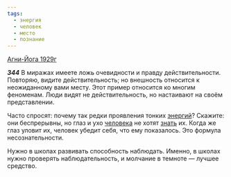 ```yaml
---
tags:
  - энергия
  - человек
  - место
  - познание
---
```


[Агни-Йога 1929г](https://127.0.0.1:4002/agni/1929)

___344___
В миражах имеете ложь очевидности и правду действительности. Повторяю, видите действительность; но внешность относится к неожиданному вами месту. Этот пример относится ко многим феноменам. Люди видят не действительность, но настаивают на своём представлении.   

Часто спросят: почему так редки проявления тонких [энергий](../../../tags/#энергия)? Скажите: они беспрерывны, но глаз и ухо [человека](../../../tags/#человек) не хотят [знать](../../../tags/#познание) их. Когда же глаз уловит их, человек убедит себя, что ему показалось. Это формула несознательности.   

Нужно в школах развивать способность наблюдать. Именно, в школах нужно проверять наблюдательность, и молчание в темноте — лучшее средство.
